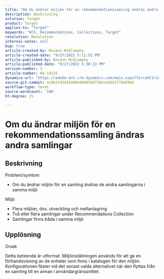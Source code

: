 ```yaml
---
title: "Om du ändrar miljön för en rekommendationssamling ändras andra samlingar"
description: Beskrivning
solution: Target
product: Target
applies-to: "Target"
keywords: "KCS, Recommendations, Collections, Target"
resolution: Resolution
internal-notes: null
bug: true
article-created-by: Roxann McGlumphy
article-created-date: "9/27/2022 5:11:55 PM"
article-published-by: Roxann McGlumphy
article-published-date: "9/27/2022 5:30:13 PM"
version-number: 3
article-number: KA-14125
dynamics-url: "https://adobe-ent.crm.dynamics.com/main.aspx?forceUCI=1&pagetype=entityrecord&etn=knowledgearticle&id=0196a277-873e-ed11-9db1-00224808613b"
source-git-commit: ac861fd5d14d48e96002b0718bcb1625778dd3b6
workflow-type: tm+mt
source-wordcount: '108'
ht-degree: 2%

---
```


# Om du ändrar miljön för en rekommendationssamling ändras andra samlingar

## Beskrivning

Problem/symtom<br>
- Om du ändrar miljön för en samling ändras de andra samlingarna i samma miljö



Miljö
- Flera miljöer, dvs. utveckling och mellanlagring
- Två eller flera samlingar under Recommendations Collection
- Samlingar finns båda i samma miljö



## Upplösning


Orsak

Detta beteende är utformat. Miljöinställningen används för att ge en förhandsvisning av de enheter som finns i katalogen för den miljön. Konfigurationen fäster vid det senast valda alternativet när den flyttas från en samling till en annan i användargränssnittet.
